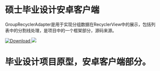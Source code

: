 硕士毕业设计安卓客户端
====

GroupRecyclerAdapter是用于实现分组数据在RecyclerView中的展示，包括列表中的分割线处理，是项目中的一个框架部分，源码来源。

[ ![Download](https://api.bintray.com/packages/msdx/maven/GroupRecyclerAdapter/images/download.svg) ](https://bintray.com/msdx/maven/GroupRecyclerAdapter/_latestVersion)
<a href="http://www.methodscount.com/?lib=com.githang%3Agroup-recycler-adapter%3A0.1"><img src="https://img.shields.io/badge/Methods and size-95 | 25 KB-e91e63.svg"/></a>

# 毕业设计项目原型，安卓客户端部分。
